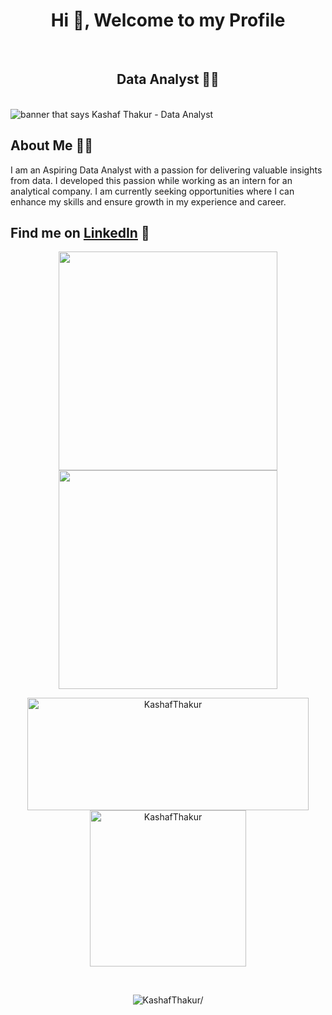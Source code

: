 <!--
- 🌱 I’m currently learning Data Science
- 👯 I’m looking to collaborate on AI/ML projects
- 📫 How to reach me: https://www.linkedin.com/in/kashafthakur/ 
- ⚡ Fun fact: I love making Henna Art
-->
<h1 align="center">Hi 👋, Welcome to my Profile </h1>
<br>
<h2 align="center"> Data Analyst 👩‍💻 </h2>
<br />

<img src="https://media.licdn.com/dms/image/D4D16AQHPOSVEblHkHw/profile-displaybackgroundimage-shrink_350_1400/0/1671645768231?e=1700697600&v=beta&t=5r5Mo_O8J3-8uuTRJu50_1eWulbSNagaERSM7eqHIRg" alt="banner that says Kashaf Thakur - Data Analyst">


## About Me 🙋‍♀️ 

<p> I am an Aspiring Data Analyst with a passion for delivering valuable insights from data. I developed this passion while working as an intern for an analytical company.
I am currently seeking opportunities where I can enhance my skills and ensure growth in my experience and career.</p>


## Find me on <a href="https://www.linkedin.com/in/kashafthakur/">LinkedIn</a> 💼

<p align="center">
	<img width="350em" src="https://github-readme-streak-stats.herokuapp.com/?user=KashafThakur&include_all_commits=true&hide_border=true&theme=radical&layout=compact" />
	<img width="350em" src="https://github-readme-stats.vercel.app/api?username=KashafThakur&show_icons=true&include_all_commits=true&count_private=true&hide_border=true&theme=radical&layout=compact" />
</p>

<!--<summary><b>🔎 Github Profile Details </b></summary>--->
<p align="center">
	<img width="450em" height="180em" src="https://github-profile-summary-cards.vercel.app/api/cards/profile-details?username=KashafThakur&theme=radical&layout=compact" alt="KashafThakur" align="center" />
	<img width="250em" src="https://github-readme-stats.vercel.app/api/top-langs?username=KashafThakur&show_icons=true&theme=radical&locale=en&layout=compact" alt="KashafThakur" align="center" />
</p>
<br>

<!--- View Counts --->
<p align="center"> <img src="https://komarev.com/ghpvc/?username=KashafThakur&style=flat&color=blueviolet" alt=KashafThakur/> </p>

